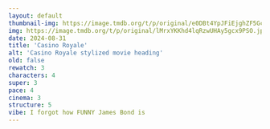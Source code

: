 ```yaml
---
layout: default
thumbnail-img: https://image.tmdb.org/t/p/original/e0DBt4YpJFiEjghZF5GcQ92Mo5e.png
img: https://image.tmdb.org/t/p/original/lMrxYKKhd4lqRzwUHAy5gcx9PSO.jpg
date: 2024-08-31
title: 'Casino Royale'
alt: 'Casino Royale stylized movie heading'
old: false
rewatch: 3
characters: 4
super: 3
pace: 4
cinema: 3
structure: 5
vibe: I forgot how FUNNY James Bond is
---
```

